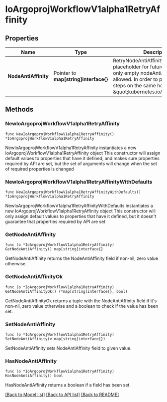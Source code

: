 # IoArgoprojWorkflowV1alpha1RetryAffinity

## Properties

Name | Type | Description | Notes
------------ | ------------- | ------------- | -------------
**NodeAntiAffinity** | Pointer to **map[string]interface{}** | RetryNodeAntiAffinity is a placeholder for future expansion, only empty nodeAntiAffinity is allowed. In order to prevent running steps on the same host, it uses \&quot;kubernetes.io/hostname\&quot;. | [optional] 

## Methods

### NewIoArgoprojWorkflowV1alpha1RetryAffinity

`func NewIoArgoprojWorkflowV1alpha1RetryAffinity() *IoArgoprojWorkflowV1alpha1RetryAffinity`

NewIoArgoprojWorkflowV1alpha1RetryAffinity instantiates a new IoArgoprojWorkflowV1alpha1RetryAffinity object
This constructor will assign default values to properties that have it defined,
and makes sure properties required by API are set, but the set of arguments
will change when the set of required properties is changed

### NewIoArgoprojWorkflowV1alpha1RetryAffinityWithDefaults

`func NewIoArgoprojWorkflowV1alpha1RetryAffinityWithDefaults() *IoArgoprojWorkflowV1alpha1RetryAffinity`

NewIoArgoprojWorkflowV1alpha1RetryAffinityWithDefaults instantiates a new IoArgoprojWorkflowV1alpha1RetryAffinity object
This constructor will only assign default values to properties that have it defined,
but it doesn't guarantee that properties required by API are set

### GetNodeAntiAffinity

`func (o *IoArgoprojWorkflowV1alpha1RetryAffinity) GetNodeAntiAffinity() map[string]interface{}`

GetNodeAntiAffinity returns the NodeAntiAffinity field if non-nil, zero value otherwise.

### GetNodeAntiAffinityOk

`func (o *IoArgoprojWorkflowV1alpha1RetryAffinity) GetNodeAntiAffinityOk() (*map[string]interface{}, bool)`

GetNodeAntiAffinityOk returns a tuple with the NodeAntiAffinity field if it's non-nil, zero value otherwise
and a boolean to check if the value has been set.

### SetNodeAntiAffinity

`func (o *IoArgoprojWorkflowV1alpha1RetryAffinity) SetNodeAntiAffinity(v map[string]interface{})`

SetNodeAntiAffinity sets NodeAntiAffinity field to given value.

### HasNodeAntiAffinity

`func (o *IoArgoprojWorkflowV1alpha1RetryAffinity) HasNodeAntiAffinity() bool`

HasNodeAntiAffinity returns a boolean if a field has been set.


[[Back to Model list]](../README.md#documentation-for-models) [[Back to API list]](../README.md#documentation-for-api-endpoints) [[Back to README]](../README.md)


